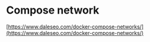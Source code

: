 # Compose network

[https://www.daleseo.com/docker-compose-networks/](https://www.daleseo.com/docker-compose-networks/)

